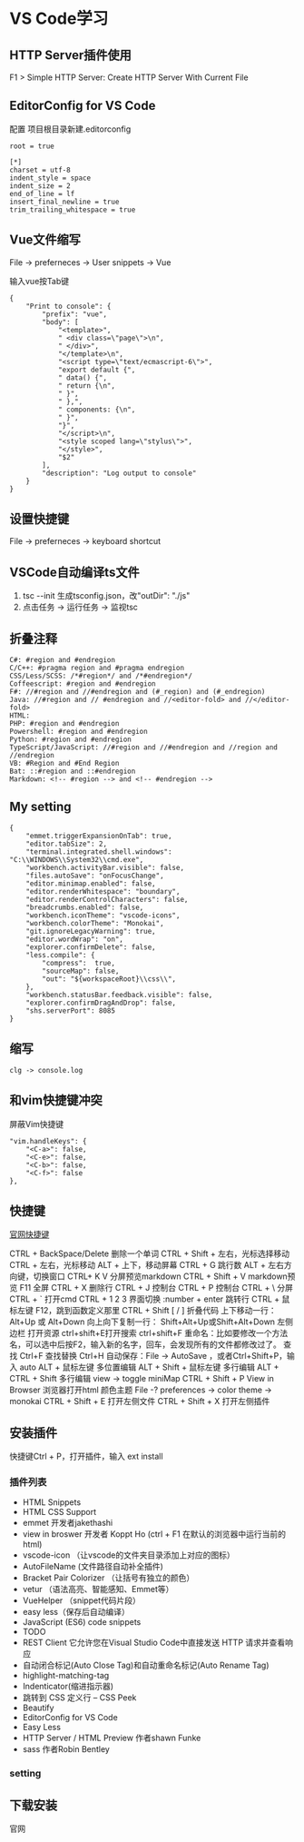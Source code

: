﻿# VS Code学习

## HTTP Server插件使用
F1 > Simple HTTP Server: Create HTTP Server With Current File

## EditorConfig for VS Code
配置
项目根目录新建.editorconfig
```
root = true

[*]
charset = utf-8
indent_style = space
indent_size = 2
end_of_line = lf
insert_final_newline = true
trim_trailing_whitespace = true
```

## Vue文件缩写

File -> preferneces -> User snippets -> Vue

输入vue按Tab键

```
{
    "Print to console": {
        "prefix": "vue",
        "body": [
            "<template>",
            " <div class=\"page\">\n",
            " </div>",
            "</template>\n",
            "<script type=\"text/ecmascript-6\">",
            "export default {",
            " data() {",
            " return {\n",
            " }",
            " },",
            " components: {\n",
            " }",
            "}",
            "</script>\n",
            "<style scoped lang=\"stylus\">",
            "</style>",
            "$2"
        ],
        "description": "Log output to console"
    }
}
```

## 设置快捷键

File -> preferneces -> keyboard shortcut

## VSCode自动编译ts文件
1. tsc --init 生成tsconfig.json，改"outDir": "./js"
2. 点击任务 -> 运行任务 -> 监视tsc


## 折叠注释
```
C#: #region and #endregion
C/C++: #pragma region and #pragma endregion
CSS/Less/SCSS: /*#region*/ and /*#endregion*/
Coffeescript: #region and #endregion
F#: //#region and //#endregion and (#_region) and (#_endregion)
Java: //#region and // #endregion and //<editor-fold> and //</editor-fold>
HTML:
PHP: #region and #endregion
Powershell: #region and #endregion
Python: #region and #endregion
TypeScript/JavaScript: //#region and //#endregion and //region and //endregion
VB: #Region and #End Region
Bat: ::#region and ::#endregion
Markdown: <!-- #region --> and <!-- #endregion -->
```

## My setting
```
{
    "emmet.triggerExpansionOnTab": true,
    "editor.tabSize": 2,
    "terminal.integrated.shell.windows": "C:\\WINDOWS\\System32\\cmd.exe",
    "workbench.activityBar.visible": false,
    "files.autoSave": "onFocusChange",
    "editor.minimap.enabled": false,
    "editor.renderWhitespace": "boundary",
    "editor.renderControlCharacters": false,
    "breadcrumbs.enabled": false,
    "workbench.iconTheme": "vscode-icons",
    "workbench.colorTheme": "Monokai",
    "git.ignoreLegacyWarning": true,
    "editor.wordWrap": "on",
    "explorer.confirmDelete": false,
    "less.compile": {
        "compress":  true,  
        "sourceMap": false, 
        "out": "${workspaceRoot}\\css\\", 
    },
    "workbench.statusBar.feedback.visible": false,
    "explorer.confirmDragAndDrop": false,
    "shs.serverPort": 8085
}
```

## 缩写
```
clg -> console.log
```

## 和vim快捷键冲突
屏蔽Vim快捷键
```
"vim.handleKeys": {
    "<C-a>": false,
    "<C-e>": false,
    "<C-b>": false,
    "<C-f>": false
},
```


## 快捷键
[官网快捷键](https://code.visualstudio.com/shortcuts/keyboard-shortcuts-windows.pdf)

CTRL + BackSpace/Delete 删除一个单词
CTRL + Shift +  左右，光标选择移动
CTRL + 左右，光标移动
ALT + 上下，移动屏幕
CTRL + G 跳行数
ALT + 左右方向键，切换窗口
CTRL+ K V 分屏预览markdown
CTRL + Shift + V markdown预览
F11 全屏
CTRL + X 删除行
CTRL + J 控制台
CTRL + P 控制台
CTRL + \ 分屏
CTRL + ` 打开cmd
CTRL + 1 2 3 界面切换
:number + enter 跳转行
CTRL + 鼠标左键 F12，跳到函数定义那里
CTRL + Shift [ / ] 折叠代码
上下移动一行： Alt+Up 或 Alt+Down
向上向下复制一行： Shift+Alt+Up或Shift+Alt+Down
左侧边栏 打开资源 ctrl+shift+E打开搜索 ctrl+shift+F
重命名：比如要修改一个方法名，可以选中后按F2，输入新的名字，回车，会发现所有的文件都修改过了。
查找 Ctrl+F
查找替换 Ctrl+H
自动保存：File -> AutoSave ，或者Ctrl+Shift+P，输入 auto
ALT + 鼠标左键 多位置编辑
ALT + Shift + 鼠标左键 多行编辑
ALT + CTRL + Shift 多行编辑
view -> toggle miniMap
CTRL + Shift + P View in Browser 浏览器打开html
颜色主题 File -? preferences -> color theme -> monokai
CTRL + Shift + E 打开左侧文件
CTRL + Shift + X 打开左侧插件
 

## 安装插件

快捷键Ctrl + P，打开插件，输入 ext install
### 插件列表
- HTML Snippets
- HTML CSS Support
- emmet 开发者jakethashi
- view in broswer 开发者 Koppt Ho (ctrl + F1 在默认的浏览器中运行当前的html)
- vscode-icon （让vscode的文件夹目录添加上对应的图标）
- AutoFileName (文件路径自动补全插件)
- Bracket Pair Colorizer （让括号有独立的颜色）
- vetur （语法高亮、智能感知、Emmet等）
- VueHelper （snippet代码片段）
- easy less（保存后自动编译）
- JavaScript (ES6) code snippets
- TODO
- REST Client 它允许您在Visual Studio Code中直接发送 HTTP 请求并查看响应
- 自动闭合标记(Auto Close Tag)和自动重命名标记(Auto Rename Tag)
- highlight-matching-tag
- Indenticator(缩进指示器)
- 跳转到 CSS 定义行 – CSS Peek
- Beautify
- EditorConfig for VS Code
- Easy Less
- HTTP Server / HTML Preview 作者shawn Funke
- sass 作者Robin Bentley


### setting


## 下载安装

官网


